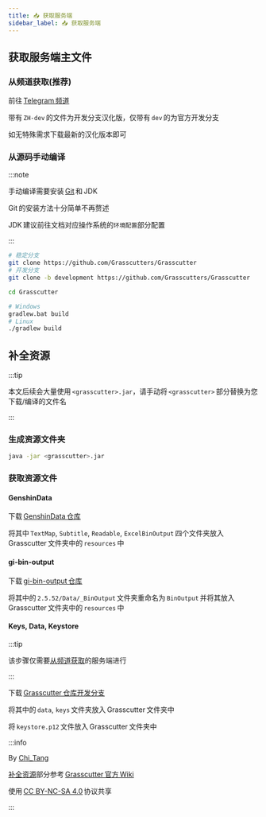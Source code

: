 ```yaml
---
title: 📥 获取服务端
sidebar_label: 📥 获取服务端
---
```


## 获取服务端主文件

### 从频道获取(推荐)

前往 [Telegram 频道](https://t.me/genkitCN)

带有 `ZH-dev` 的文件为开发分支汉化版，仅带有 `dev` 的为官方开发分支

如无特殊需求下载最新的汉化版本即可

### 从源码手动编译

:::note

手动编译需要安装 [Git](https://git-scm.com/) 和 JDK

Git 的安装方法十分简单不再赘述

JDK 建议前往文档对应操作系统的`环境配置`部分配置

:::

```bash title="获取服务端源码"
# 稳定分支
git clone https://github.com/Grasscutters/Grasscutter
# 开发分支
git clone -b development https://github.com/Grasscutters/Grasscutter
```

```bash title="进入源码目录"
cd Grasscutter
```

```bash title="编译服务端"
# Windows
gradlew.bat build
# Linux
./gradlew build
```

## 补全资源

:::tip

本文后续会大量使用 `<grasscutter>.jar`，请手动将 `<grasscutter>` 部分替换为您下载/编译的文件名

:::

### 生成资源文件夹

```bash
java -jar <grasscutter>.jar
```

### 获取资源文件

#### GenshinData

下载 [GenshinData 仓库](https://github.com/Dimbreath/GenshinData/tree/a83df7fcbcc26b2fc3d2918354caaaf223a40611)

将其中 `TextMap`, `Subtitle`, `Readable`, `ExcelBinOutput` 四个文件夹放入 Grasscutter 文件夹中的 `resources` 中

#### gi-bin-output

下载 [gi-bin-output 仓库](https://github.com/zhsitao/gi-bin-output)

将其中的 `2.5.52/Data/_BinOutput` 文件夹重命名为 `BinOutput` 并将其放入 Grasscutter 文件夹中的 `resources` 中

#### Keys, Data, Keystore

:::tip

该步骤仅需要[从频道获取](#从频道获取推荐)的服务端进行

:::

下载 [Grasscutter 仓库开发分支](https://github.com/Grasscutters/Grasscutter/tree/development)

将其中的 `data`, `keys` 文件夹放入 Grasscutter 文件夹中

将 `keystore.p12` 文件放入 Grasscutter 文件夹中

:::info

By [Chi_Tang](https://www.chitang.tech)

[补全资源](#补全资源)部分参考 [Grasscutter 官方 Wiki](https://github.com/Grasscutters/Grasscutter/wiki/Running#starting-the-server)

使用 [CC BY-NC-SA 4.0](https://creativecommons.org/licenses/by-nc-sa/4.0/) 协议共享

:::
